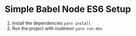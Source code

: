 # Simple Babel Node ES6 Setup

1. Install the dependencies `yarn install`
2. Run the project with nodemon `yarn run:dev`